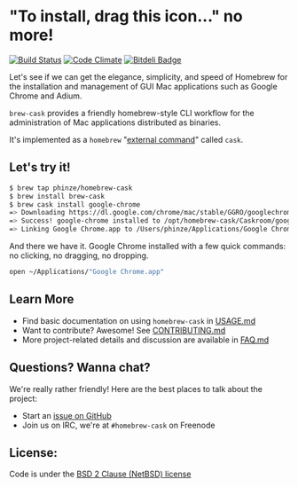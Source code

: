 # "To install, drag this icon..." no more!

[![Build Status](https://travis-ci.org/phinze/homebrew-cask.png?branch=master)](https://travis-ci.org/phinze/homebrew-cask)
[![Code Climate](https://codeclimate.com/github/phinze/homebrew-cask.png)](https://codeclimate.com/github/phinze/homebrew-cask)
[![Bitdeli Badge](https://d2weczhvl823v0.cloudfront.net/phinze/homebrew-cask/trend.png)](https://bitdeli.com/free "Bitdeli Badge")


Let's see if we can get the elegance, simplicity, and speed of Homebrew for the
installation and management of GUI Mac applications such as Google Chrome and Adium.

`brew-cask` provides a friendly homebrew-style CLI workflow for the
administration of Mac applications distributed as binaries.

It's implemented as a `homebrew` "[external
command](https://github.com/mxcl/homebrew/wiki/External-Commands)" called
`cask`.

## Let's try it!
```sh
$ brew tap phinze/homebrew-cask
$ brew install brew-cask
$ brew cask install google-chrome
=> Downloading https://dl.google.com/chrome/mac/stable/GGRO/googlechrome.dmg
=> Success! google-chrome installed to /opt/homebrew-cask/Caskroom/google-chrome/stable-channel
=> Linking Google Chrome.app to /Users/phinze/Applications/Google Chrome.app
```
And there we have it. Google Chrome installed with a few quick commands: no clicking, no dragging, no dropping.
```sh
open ~/Applications/"Google Chrome.app"
```
## Learn More

 * Find basic documentation on using `homebrew-cask` in [USAGE.md](https://github.com/phinze/homebrew-cask/blob/master/USAGE.md)
 * Want to contribute? Awesome! See [CONTRIBUTING.md](https://github.com/phinze/homebrew-cask/blob/master/CONTRIBUTING.md)
 * More project-related details and discussion are available in [FAQ.md](https://github.com/phinze/homebrew-cask/blob/master/FAQ.md)

## Questions? Wanna chat?

We're really rather friendly! Here are the best places to talk about the project:

 * Start an [issue on GitHub](https://github.com/phinze/homebrew-cask/issues/new)
 * Join us on IRC, we're at `#homebrew-cask` on Freenode

## License:
Code is under the [BSD 2 Clause (NetBSD) license](https://github.com/phinze/homebrew-cask/blob/master/LICENSE)
